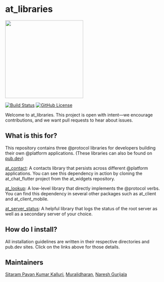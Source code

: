 # at_libraries

<img width=250px src="https://atsign.dev/assets/img/@platform_logo_grey.svg?sanitize=true">

[![Build Status](https://github.com/atsign-foundation/at_libraries/actions/workflows/at_libraries.yaml/badge.svg?branch=trunk)](https://github.com/atsign-foundation/at_libraries/actions/workflows/at_libraries.yaml)
[![GitHub License](https://img.shields.io/badge/license-BSD3-blue.svg)](./LICENSE)

Welcome to at_libraries. This project is open with intent—we encourage contributions, and we want pull requests to hear about issues.

## What is this for?
This repository contains three @protocol libraries for developers building their own @platform applications. (These libraries can also be found on [pub.dev](https://pub.dev/publishers/atsign.org/packages))

[at_contact](https://pub.dev/packages/at_contact): A contacts library that persists across different @platform applications. You can see this dependency in action by cloning the at_chat_flutter project from the at_widgets repository.

[at_lookup](https://pub.dev/packages/at_lookup): A low-level library that directly implements the @protocol verbs. You can find this dependency in several other packages such as at_client and at_client_mobile.

[at_server_status](https://pub.dev/packages/at_server_status): A helpful library that logs the status of the root server as well as a secondary server of your choice.

## How do I install?
All installation guidelines are written in their respective directories and pub.dev sites. Click on the links above for those details.

## Maintainers

[Sitaram Pavan Kumar Kalluri](https://github.com/kalluriramkumar), [Muralidharan](https://github.com/murali-shris), [Naresh Gurijala](https://github.com/naresh0689)
